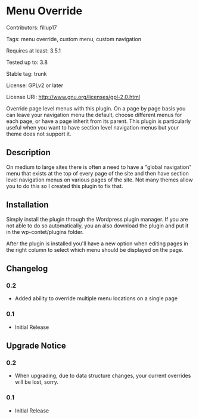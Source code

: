 # Menu Override #

Contributors: fillup17

Tags: menu override, custom menu, custom navigation

Requires at least: 3.5.1

Tested up to: 3.8

Stable tag: trunk

License: GPLv2 or later

License URI: http://www.gnu.org/licenses/gpl-2.0.html

Override page level menus with this plugin. On a page by page basis you can leave your navigation menu the default, choose different menus for each page, or have a page inherit from its parent. This plugin is particularly useful when you want to have section level navigation menus but your theme does not support it.

## Description ##

On medium to large sites there is often a need to have a "global navigation" menu that exists at the top of every page of the site and then have section level navigation menus on various pages of the site. Not many themes allow you to do this so I created this plugin to fix that.

## Installation ##

Simply install the plugin through the Wordpress plugin manager. If you are not able to do so automatically, you an also download the plugin and put it in the wp-contet/plugins folder.

After the plugin is installed you'll have a new option when editing pages in the right column to select which menu should be displayed on the page.

## Changelog ##

### 0.2 ###
* Added ability to override multiple menu locations on a single page

### 0.1 ###
* Initial Release

## Upgrade Notice ##

### 0.2 ###
* When upgrading, due to data structure changes, your current overrides will be lost, sorry.

### 0.1 ###
* Initial Release
